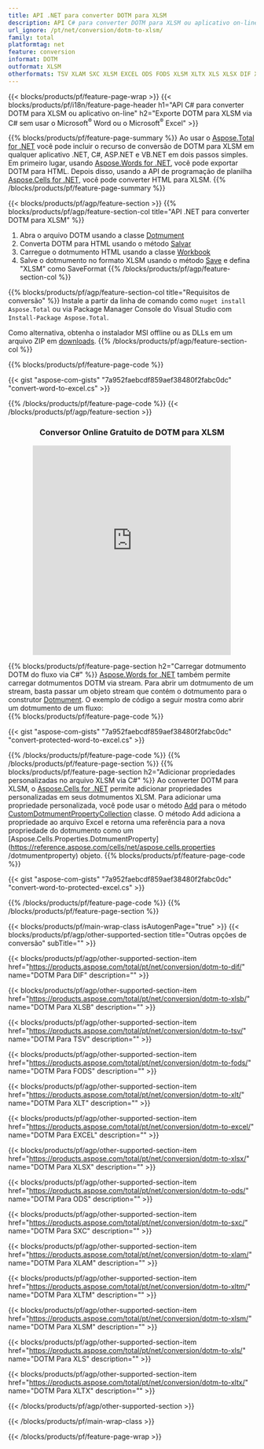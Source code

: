 ```yaml
---
title: API .NET para converter DOTM para XLSM
description: API C# para converter DOTM para XLSM ou aplicativo on-line sem usar o Microsoft Excel ou Adobe Reader ou on-line. Teste o conversor online gratuito de CSV para DOC rapidamente antes de integrar o código. ou com o conversor online gratuito
url_ignore: /pt/net/conversion/dotm-to-xlsm/
family: total
platformtag: net
feature: conversion
informat: DOTM
outformat: XLSM
otherformats: TSV XLAM SXC XLSM EXCEL ODS FODS XLSM XLTX XLS XLSX DIF XLSB XLT
---
```

{{< blocks/products/pf/feature-page-wrap >}}
{{< blocks/products/pf/i18n/feature-page-header h1="API C# para converter DOTM para XLSM ou aplicativo on-line" h2="Exporte DOTM para XLSM via C# sem usar o Microsoft<sup>&reg;</sup> Word ou o Microsoft<sup>&reg;</sup> Excel" >}}

{{% blocks/products/pf/feature-page-summary %}}
Ao usar o [Aspose.Total for .NET](https://products.aspose.com/total/net/) você pode incluir o recurso de conversão de DOTM para XLSM em qualquer aplicativo .NET, C#, ASP.NET e VB.NET em dois passos simples. Em primeiro lugar, usando [Aspose.Words for .NET](https://products.aspose.com/words/net/), você pode exportar DOTM para HTML. Depois disso, usando a API de programação de planilha [Aspose.Cells for .NET](https://products.aspose.com/cells/net/), você pode converter HTML para XLSM.
{{% /blocks/products/pf/feature-page-summary  %}}

{{< blocks/products/pf/agp/feature-section >}}
{{% blocks/products/pf/agp/feature-section-col title="API .NET para converter DOTM para XLSM" %}}
1. Abra o arquivo DOTM usando a classe [Dotmument](https://reference.aspose.com/words/net/aspose.words/dotmument)
2. Converta DOTM para HTML usando o método [Salvar](https://reference.aspose.com/words/net/aspose.words.dotmument/save/methods/4)
3. Carregue o dotmumento HTML usando a classe [Workbook](https://reference.aspose.com/cells/net/aspose.cells/workbook)
4. Salve o dotmumento no formato XLSM usando o método [Save](https://reference.aspose.com/cells/net/aspose.cells.workbook/save/methods/4) e defina "XLSM" como SaveFormat
{{% /blocks/products/pf/agp/feature-section-col %}}

{{% blocks/products/pf/agp/feature-section-col title="Requisitos de conversão" %}}
Instale a partir da linha de comando como ```nuget install Aspose.Total``` ou via Package Manager Console do Visual Studio com ```Install-Package Aspose.Total```.

Como alternativa, obtenha o instalador MSI offline ou as DLLs em um arquivo ZIP em [downloads](https://releases.aspose.com/total/net).
{{% /blocks/products/pf/agp/feature-section-col %}}

{{% blocks/products/pf/feature-page-code %}}

{{< gist "aspose-com-gists" "7a952faebcdf859aef38480f2fabc0dc" "convert-word-to-excel.cs" >}}


{{% /blocks/products/pf/feature-page-code %}}
{{< /blocks/products/pf/agp/feature-section >}}
<div class="container-fluid agp-content bg-white aboutfile box-1 vh100 section nopbtm">
<div class=container>
<div class=row>
<div class="demobox tc col-md-12 padding-0" align="center">

<h3>Conversor Online Gratuito de DOTM para XLSM</h3>

<iframe style="border: none; height: 426px;" scrolling="no" src="https://total-conversion-app-65z5r2lp.qa.k8s.dynabic.com/?to=xlsm&from=dotm" id="child-iframe" width="80%"></iframe>

</div></div>
</div></div>

{{% blocks/products/pf/feature-page-section  h2="Carregar dotmumento DOTM do fluxo via C#" %}}
[Aspose.Words for .NET](https://products.aspose.com/words/net/) também permite carregar dotmumentos DOTM via stream. Para abrir um dotmumento de um stream, basta passar um objeto stream que contém o dotmumento para o construtor [Dotmument](https://reference.aspose.com/words/net/aspose.words/dotmument). O exemplo de código a seguir mostra como abrir um dotmumento de um fluxo:  
{{% blocks/products/pf/feature-page-code %}}

{{< gist "aspose-com-gists" "7a952faebcdf859aef38480f2fabc0dc" "convert-protected-word-to-excel.cs" >}}

{{% /blocks/products/pf/feature-page-code  %}}
{{% /blocks/products/pf/feature-page-section %}}
{{% blocks/products/pf/feature-page-section  h2="Adicionar propriedades personalizadas no arquivo XLSM via C#" %}}
Ao converter DOTM para XLSM, o [Aspose.Cells for .NET](https://products.aspose.com/cells/net/) permite adicionar propriedades personalizadas em seus dotmumentos XLSM. Para adicionar uma propriedade personalizada, você pode usar o método [Add](https://reference.aspose.com/cells/net/aspose.cells.properties/customdotmumentpropertycollection/methods/add/index) para o método [CustomDotmumentPropertyCollection](https://reference.aspose.com/cells/net/aspose.cells.properties/customdotmumentpropertycollection) classe. O método Add adiciona a propriedade ao arquivo Excel e retorna uma referência para a nova propriedade do dotmumento como um [Aspose.Cells.Properties.DotmumentProperty](https://reference.aspose.com/cells/net/aspose.cells.properties /dotmumentproperty) objeto. 
{{% blocks/products/pf/feature-page-code %}}

{{< gist "aspose-com-gists" "7a952faebcdf859aef38480f2fabc0dc" "convert-word-to-protected-excel.cs" >}}

{{% /blocks/products/pf/feature-page-code  %}}
{{% /blocks/products/pf/feature-page-section %}}

{{< blocks/products/pf/main-wrap-class isAutogenPage="true" >}}
{{< blocks/products/pf/agp/other-supported-section title="Outras opções de conversão" subTitle="" >}}

{{< blocks/products/pf/agp/other-supported-section-item href="https://products.aspose.com/total/pt/net/conversion/dotm-to-dif/" name="DOTM Para DIF" description="" >}}

{{< blocks/products/pf/agp/other-supported-section-item href="https://products.aspose.com/total/pt/net/conversion/dotm-to-xlsb/" name="DOTM Para XLSB" description="" >}}

{{< blocks/products/pf/agp/other-supported-section-item href="https://products.aspose.com/total/pt/net/conversion/dotm-to-tsv/" name="DOTM Para TSV" description="" >}}

{{< blocks/products/pf/agp/other-supported-section-item href="https://products.aspose.com/total/pt/net/conversion/dotm-to-fods/" name="DOTM Para FODS" description="" >}}

{{< blocks/products/pf/agp/other-supported-section-item href="https://products.aspose.com/total/pt/net/conversion/dotm-to-xlt/" name="DOTM Para XLT" description="" >}}

{{< blocks/products/pf/agp/other-supported-section-item href="https://products.aspose.com/total/pt/net/conversion/dotm-to-excel/" name="DOTM Para EXCEL" description="" >}}

{{< blocks/products/pf/agp/other-supported-section-item href="https://products.aspose.com/total/pt/net/conversion/dotm-to-xlsx/" name="DOTM Para XLSX" description="" >}}

{{< blocks/products/pf/agp/other-supported-section-item href="https://products.aspose.com/total/pt/net/conversion/dotm-to-ods/" name="DOTM Para ODS" description="" >}}

{{< blocks/products/pf/agp/other-supported-section-item href="https://products.aspose.com/total/pt/net/conversion/dotm-to-sxc/" name="DOTM Para SXC" description="" >}}

{{< blocks/products/pf/agp/other-supported-section-item href="https://products.aspose.com/total/pt/net/conversion/dotm-to-xlam/" name="DOTM Para XLAM" description="" >}}

{{< blocks/products/pf/agp/other-supported-section-item href="https://products.aspose.com/total/pt/net/conversion/dotm-to-xltm/" name="DOTM Para XLTM" description="" >}}

{{< blocks/products/pf/agp/other-supported-section-item href="https://products.aspose.com/total/pt/net/conversion/dotm-to-xlsm/" name="DOTM Para XLSM" description="" >}}

{{< blocks/products/pf/agp/other-supported-section-item href="https://products.aspose.com/total/pt/net/conversion/dotm-to-xls/" name="DOTM Para XLS" description="" >}}

{{< blocks/products/pf/agp/other-supported-section-item href="https://products.aspose.com/total/pt/net/conversion/dotm-to-xltx/" name="DOTM Para XLTX" description="" >}}



{{< /blocks/products/pf/agp/other-supported-section >}}

{{< /blocks/products/pf/main-wrap-class >}}

{{< /blocks/products/pf/feature-page-wrap >}}